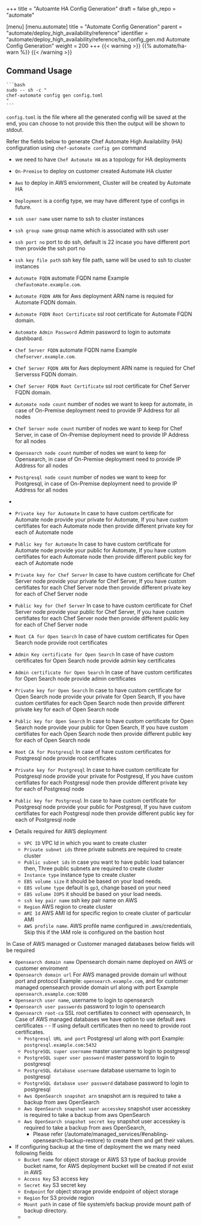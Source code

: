 +++
title = "Autoamte HA Config Generation"
draft = false
gh_repo = "automate"

[menu]
  [menu.automate]
    title = "Automate Config Generation"
    parent = "automate/deploy_high_availability/reference"
    identifier = "automate/deploy_high_availability/reference/ha_config_gen.md Automate Config Generation"
    weight = 200
+++
{{< warning >}}
 {{% automate/ha-warn %}}
{{< /warning >}}

## Command Usage
    ```bash 
    sudo -- sh -c "
    chef-automate config gen config.toml
    "
    ```
  
`config.toml` is the file where all the generated config will be saved at the end, you can choose to not provide this then the output will be shown to stdout.

Refer the fields below to generate Chef Automate High Availability (HA) configuration using `chef-automate config gen` command

- we need to have `Chef Automate HA` as a topology for HA deployments
- `On-Premise` to deploy on customer created Automate HA cluster
- `Aws` to deploy in AWS enviornment, Cluster will be created by Automate HA
-  `Deployment` is a config type, we may have different type of configs in future.
-  `ssh user name` user name to ssh to cluster instances 
-  `ssh group name` group name which is associated with ssh user
-  `ssh port no` port to do ssh, default is 22 incase you have different port then provide the ssh port no
-  `ssh key file path` ssh key file path, same will be used to ssh to cluster instances
-  `Automate FQDN` automate FQDN name Example `chefautomate.example.com`.
-  `Automate FQDN ARN` for Aws deployment ARN name is requied for Automate FQDN domain.
-  `Automate FQDN Root Certificate` ssl root certificate for Automate FQDN domain.
-  `Automate Admin Password` Admin password to login to automate dashboard.
-  `Chef Server FQDN` automate FQDN name Example `chefserver.example.com`.
-  `Chef Server FQDN ARN` for Aws deployment ARN name is requied for Chef Serversss FQDN domain.
-  `Chef Server FQDN Root Certificate` ssl root certificate for Chef Server FQDN domain.
-  `Automate node count` number of nodes we want to keep for automate, in case of On-Premise deployment need to provide IP Address for all nodes
-  `Chef Server node count` number of nodes we want to keep for Chef Server, in case of On-Premise deployment need to provide IP Address for all nodes
-  `Opensearch node count` number of nodes we want to keep for Opensearch, in case of On-Premise deployment need to provide IP Address for all nodes
-  `Postgresql node count` number of nodes we want to keep for Postgresql, in case of On-Premise deployment need to provide IP Address for all nodes
-  
-  `Private key for Automate` In case to have custom certificate for Automate node provide your private for Automate, If you have custom certifiates for each Automate node then provide different private key for each of Automate node
-  `Public key for Automate` In case to have custom certificate for Automate node provide your public for Automate, If you have custom certifiates for each Automate node then provide different public key for each of Automate node

-  `Private key for Chef Server` In case to have custom certificate for Chef Server node provide your private for Chef Server, If you have custom certifiates for each Chef Server node then provide different private key for each of Chef Server node
-  `Public key for Chef Server` In case to have custom certificate for Chef Server node provide your public for Chef Server, If you have custom certifiates for each Chef Server node then provide different public key for each of Chef Server node

-  `Root CA for Open Search` In case of have custom certificates for Open Search node provide root certificates
-  `Admin Key certificate for Open Search` In case of have custom certificates for Open Search node provide admin key certificates
-  `Admin certificate for Open Search` In case of have custom certificates for Open Search node provide admin certificates
-  `Private key for Open Search` In case to have custom certificate for Open Search node provide your private for Open Search, If you have custom certifiates for each Open Search node then provide different private key for each of Open Search node
-  `Public key for Open Search` In case to have custom certificate for Open Search node provide your public for Open Search, If you have custom certifiates for each Open Search node then provide different public key for each of Open Search node

-  `Root CA for Postgresql` In case of have custom certificates for Postgresql node provide root certificates
-  `Private key for Postgresql` In case to have custom certificate for Postgresql node provide your private for Postgresql, If you have custom certifiates for each Postgresql node then provide different private key for each of Postgresql node
-  `Public key for Postgresql` In case to have custom certificate for Postgresql node provide your public for Postgresql, If you have custom certifiates for each Postgresql node then provide different public key for each of Postgresql node

- Details required for AWS deployment
  -  `VPC ID` VPC Id in which you want to create cluster
  -  `Private subnet ids` three private subnets are required to create cluster
  -  `Public subnet ids` in case you want to have public load balancer then, Three public subnets are required to create cluster
  -  `Instance type` instance type to create cluster
  -  `EBS volume size` it should be based on your load needs.
  -  `EBS volume type` default is `gp3`, change based on your need
  -  `EBS volume IOPS` it should be based  on your load needs.
  -  `ssh key pair name` ssh key pair name on AWS
  -  `Region` AWS region to create cluster
  -  `AMI Id` AWS AMI Id for specific region to create cluster of particular AMI
  -  `AWS profile name`. AWS profile name configured in .aws/credentials, Skip this if the IAM role is configured on the bastion host

In Case of AWS managed or Customer managed databases below fields will be required
-  `Opensearch domain name` Opensearch domain name deployed on AWS or customer enviroment
-  `Opensearch domain url` For AWS managed provide domain url without port and protocol Example: `opensearch.example.com`, and for customer managed opensearch provide domain url along with port Example `opensearch.example.com:9200`
-  `Opensearch user name`, username to login to opensearch
-  `Opensearch user passwords` password to login to opensearch
-  `Opensearch root-ca` SSL root certifiates to connect with opensearch, In Case of AWS managed databases we have option to use default aws certificates - - If using default certificates then no need to provide root certificates.
   -  `Postgresql URL and port` Postgresql url along with port Example: `postgresql.example.com:5432`
   -  `PostgreSQL super username` master username to login to postgresql
   -  `PostgreSQL super user password` master password to login to postgresql
   -  `PostgreSQL database username` database username to login to postgresql
   -  `PostgreSQL database user password` database password to login to postgresql
   -  `Aws OpenSearch snapshot arn` snapshot arn is required to take a backup from aws OpenSearch
   -  `Aws OpenSearch snapshot user accesskey` snapshot user accesskey is required to take a backup from aws OpenSearch
   -   `Aws OpenSearch snapshot secret key` snapshot user accesskey is required to take a backup from aws OpenSearch, 
       -   Please refer (/automate/managed_services/#enabling-opensearch-backup-restore) to create them and get their values.
- If configuring backup at the time of deployment the  we many need following fields
    - `Bucket name` for object storage or AWS S3 type of backup provide bucket name, for AWS deployment bucket will be created if not exist in AWS
    - `Access Key` S3 access key
    - `Secret Key` S3 secret key
    - `Endpoint` for object storage provide endpoint of object storage
    - `Region` for S3 provide region
    - `Mount path` in case of file system/efs backup provide mount path of backup directory.
    - 